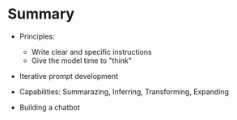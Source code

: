 # Summary

- Principles:

  - Write clear and specific instructions
  - Give the model time to "think"

- Iterative prompt development
- Capabilities: Summarazing, Inferring, Transforming, Expanding
- Building a chatbot
